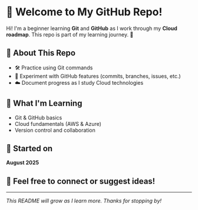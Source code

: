 # 👋 Welcome to My GitHub Repo!

Hi! I'm a beginner learning **Git** and **GitHub** as I work through my **Cloud roadmap**. This repo is part of my learning journey. 🚀

## 📘 About This Repo

- 🛠️ Practice using Git commands
- 📂 Experiment with GitHub features (commits, branches, issues, etc.)
- ☁️ Document progress as I study Cloud technologies

## 🧠 What I'm Learning

- Git & GitHub basics
- Cloud fundamentals (AWS & Azure)
- Version control and collaboration

## 📅 Started on

**August 2025**

## 💬 Feel free to connect or suggest ideas!

---

*This README will grow as I learn more. Thanks for stopping by!*


